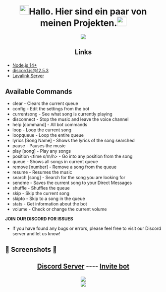 <h1 align="center"><img src="./assets/logo.gif" width="30px">Hallo. Hier sind ein paar von meinen Projekten.<img src="./assets/logo.gif" width="30px"></h1>
<div align="center"><img src="/assets/Banner.png"></div>


## <p align="center">Links </p> 


- [Node.js 14+](https://nodejs.org/en/download/)
- discord.js@12.5.3
- [Lavalink Server](https://github.com/freyacodes/Lavalink#server-configuration)

## Available Commands 
- clear - Clears the current queue
- config - Edit the settings from the bot
- currentsong - See what song is currently playing
- disconnect - Stop the music and leave the voice channel
- help [command] - All bot commands
- loop - Loop the current song
- loopqueue - Loop the entire queue
- lyrics [Song Name] - Shows the lyrics of the song searched
- pause - Pauses the music
- play [song] - Play any songs
- position <time s/m/h> - Go into any position from the song
- queue - Shows all songs in current queue
- remove [number] - Remove a song from the queue
- resume - Resumes the music
- search [song] - Search for the song you are looking for
- sendme - Saves the current song to your Direct Messages
- shuffle - Shuffles the queue
- skip - Skip the current song
- skipto <number> - Skip to a song in the queue
- stats - Get information about the bot
- volume <volume> - Check or change the current volume

**JOIN OUR DISCORD FOR ISSUES**
- If you have found any bugs or errors, please feel free to visit our Discord server and let us know! 
## 📸 Screenshots 📸
## <p align="center">[Discord Server](https://discord.gg/kjhrWjgGf8) ---- [Invite bot](https://discord.com/api/oauth2/authorize?client_id=884011803242270761&permissions=536669585393&scope=bot)</p>

<div align="center"><img src="/assets/Group1.png"></div>
<div align="center"><img src="/assets/Group2.png"></div>
